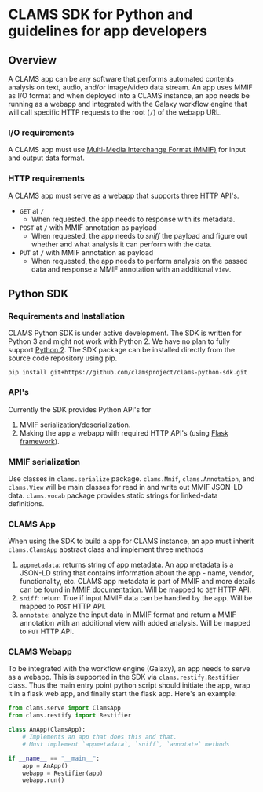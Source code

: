 # CLAMS SDK for Python and guidelines for app developers

## Overview

A CLAMS app can be any software that performs automated contents analysis on text, audio, and/or image/video data stream. An app uses MMIF as I/O format and when deployed into a CLAMS instance, an app needs be running as a webapp and integrated with the Galaxy workflow engine that will call specific HTTP requests to the root (`/`) of the webapp URL. 

### I/O requirements 
A CLAMS app must use [Multi-Media Interchange Format (MMIF)](https://mmif.clams.ai) for input and output data format. 

### HTTP requirements
A CLAMS app must serve as a webapp that supports three HTTP API's. 

* `GET` at `/`
  * When requested, the app needs to response with its metadata. 
* `POST` at `/` with MMIF annotation as payload
  * When requested, the app needs to *sniff* the payload and figure out whether and what analysis it can perform with the data. 
* `PUT` at `/` with MMIF annotation as payload
  * When requested, the app needs to perform analysis on the passed data and response a MMIF annotation with an additional `view`.

## Python SDK 

### Requirements and Installation 
CLAMS Python SDK is under active development. The SDK is written for Python 3 and might not work with Python 2. We have no plan to fully support [Python 2](https://pythonclock.org/). The SDK package can be installed directly from the source code repository using pip. 
```
pip install git+https://github.com/clamsproject/clams-python-sdk.git
```

### API's

Currently the SDK provides Python API's for 

1. MMIF serialization/deserialization.
1. Making the app a webapp with required HTTP API's (using [Flask framework](http://flask.pocoo.org/)). 

### MMIF serialization 

Use classes in `clams.serialize` package. `clams.Mmif`, `clams.Annotation`, and `clams.View` will be main classes for read in and write out MMIF JSON-LD data. `clams.vocab` package provides static strings for linked-data definitions. 

### CLAMS App

When using the SDK to build a app for CLAMS instance, an app must inherit `clams.ClamsApp` abstract class and implement three methods

1. `appmetadata`: returns string of app metadata. An app metadata is a JSON-LD string that contains information about the app - name, vendor, functionality, etc. CLAMS app metadata is part of MMIF and more details can be found in [MMIF documentation](https://mmif.clams.ai). Will be mapped to `GET` HTTP API. 
1. `sniff`: return True if input MMIF data can be handled by the app. Will be mapped to `POST` HTTP API. 
1. `annotate`: analyze the input data in MMIF format and return a MMIF annotation with an additional view with added analysis. Will be mapped to `PUT` HTTP API. 

### CLAMS Webapp

To be integrated with the workflow engine (Galaxy), an app needs to serve as a webapp. This is supported in the SDK via `clams.restify.Restifier` class. Thus the main entry point python script should initiate the app, wrap it in a flask web app, and finally start the flask app. Here's an example: 

``` python
from clams.serve import ClamsApp
from clams.restify import Restifier

class AnApp(ClamsApp):
    # Implements an app that does this and that. 
    # Must implement `appmetadata`, `sniff`, `annotate` methods

if __name__ == "__main__":
    app = AnApp()
    webapp = Restifier(app)
    webapp.run()
```


<!-- Global site tag (gtag.js) - Google Analytics -->
<script async src="https://www.googletagmanager.com/gtag/js?id=UA-141649660-3"></script>

<script>
  window.dataLayer = window.dataLayer || [];
  function gtag(){dataLayer.push(arguments);}
  gtag('js', new Date());

  gtag('config', 'UA-141649660-3');
</script>



